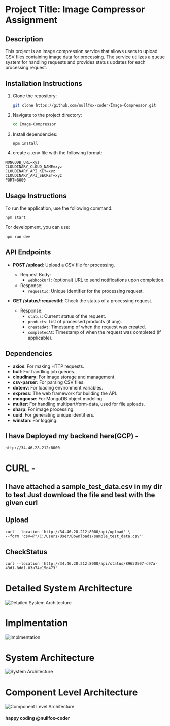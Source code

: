 # Project Title: Image Compressor Assignment

## Description
This project is an image compression service that allows users to upload CSV files containing image data for processing. The service utilizes a queue system for handling requests and provides status updates for each processing request.

## Installation Instructions
1. Clone the repository:
   ```bash
   git clone https://github.com/nullfox-coder/Image-Compressor.git
   ```
2. Navigate to the project directory:
   ```bash
   cd Image-Compressor
   ```
3. Install dependencies:
   ```bash
   npm install
   ```
4. create a .env file with the following format:

```
MONGODB_URI=xyz
CLOUDINARY_CLOUD_NAME=xyz
CLOUDINARY_API_KEY=xyz
CLOUDINARY_API_SECRET=xyz
PORT=8000
```

## Usage Instructions
To run the application, use the following command:
```bash
npm start
```
For development, you can use:
```bash
npm run dev
```

## API Endpoints
- **POST /upload**: Upload a CSV file for processing.
  - Request Body: 
    - `webhookUrl`: (optional) URL to send notifications upon completion.
  - Response: 
    - `requestId`: Unique identifier for the processing request.

- **GET /status/:requestId**: Check the status of a processing request.
  - Response: 
    - `status`: Current status of the request.
    - `products`: List of processed products (if any).
    - `createdAt`: Timestamp of when the request was created.
    - `completedAt`: Timestamp of when the request was completed (if applicable).

## Dependencies
- **axios**: For making HTTP requests.
- **bull**: For handling job queues.
- **cloudinary**: For image storage and management.
- **csv-parser**: For parsing CSV files.
- **dotenv**: For loading environment variables.
- **express**: The web framework for building the API.
- **mongoose**: For MongoDB object modeling.
- **multer**: For handling multipart/form-data, used for file uploads.
- **sharp**: For image processing.
- **uuid**: For generating unique identifiers.
- **winston**: For logging.


## I have Deployed my backend here(GCP) -

```
http://34.46.28.212:8000
```



# CURL -

## I have attached a sample_test_data.csv in my dir to test Just download the file and test with the given curl

 ## Upload
```
curl --location 'http://34.46.28.212:8000/api/upload' \
--form 'csv=@"/C:/Users/User/Downloads/sample_test_data.csv"'
```

## CheckStatus
```
curl --location 'http://34.46.28.212:8000/api/status/89652507-c97a-43d1-8dd1-03a74e15d473'
```
# Detailed System Architecture
![Detailed System Architecture](system.drawio.svg)


# Implmentation
![Implmentation](implementation.drawio.svg)

# System Architecture
![System Architecture](hld.drawio.svg)

# Component Level Architecture
![Component Level Architecture](lld.drawio.svg)


#### happy coding @nullfox-coder